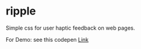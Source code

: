 # ripple

Simple css for user haptic feedback on web pages.



For Demo: see this codepen <a target="_blank" href="https://codepen.io/Nataraj32/pen/ybzpvv">Link</a>
